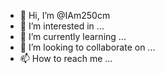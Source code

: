 - 👋 Hi, I’m @IAm250cm
- 👀 I’m interested in ...
- 🌱 I’m currently learning ...
- 💞️ I’m looking to collaborate on ...
- 📫 How to reach me ...

<!---
三江学院12018051110李**
--->

